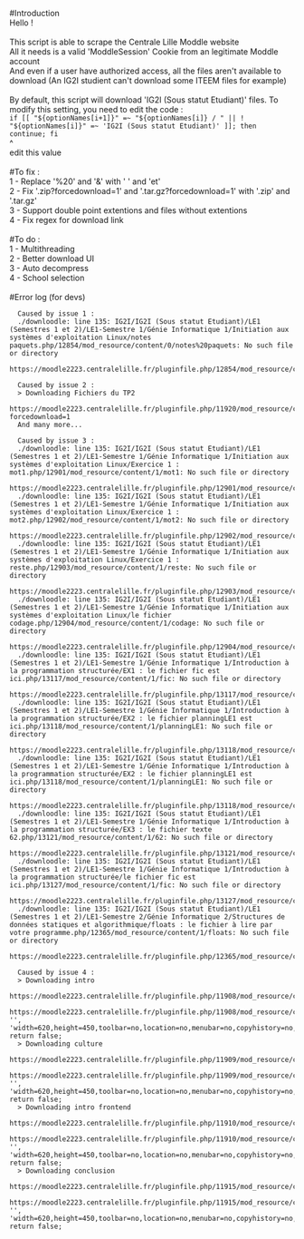 #Introduction
<br>
Hello !<br>
<br>
This script is able to scrape the Centrale Lille Moddle website<br>
All it needs is a valid 'ModdleSession' Cookie from an legitimate Moddle account<br>
And even if a user have authorized access, all the files aren't available to download (An IG2I studient can't download some ITEEM files for example)<br>
<br>
By default, this script will download 'IG2I (Sous statut Etudiant)' files. To modify this setting, you need to edit the code :<br>
`if [[ "${optionNames[i+1]}" =~ "${optionNames[i]} / " || ! "${optionNames[i]}" =~ 'IG2I (Sous statut Etudiant)' ]]; then continue; fi`<br>
                                                                                                 ^<br>
                                                                                          edit this value<br>
<br>
#To fix :
<br>
  1 - Replace '%20' and '&amp;' with ' ' and 'et'<br>
  2 - Fix '.zip?forcedownload=1' and '.tar.gz?forcedownload=1' with '.zip' and '.tar.gz'<br>
  3 - Support double point extentions and files without extentions<br>
  4 - Fix regex for download link<br>
<br>
#To do :
<br>
  1 - Multithreading<br>
  2 - Better download UI<br>
  3 - Auto decompress<br>
  4 - School selection<br>
<br>
#Error log (for devs)

```
  Caused by issue 1 :
  ./downloodle: line 135: IG2I/IG2I (Sous statut Etudiant)/LE1 (Semestres 1 et 2)/LE1-Semestre 1/Génie Informatique 1/Initiation aux systèmes d'exploitation Linux/notes paquets.php/12854/mod_resource/content/0/notes%20paquets: No such file or directory
  https://moodle2223.centralelille.fr/pluginfile.php/12854/mod_resource/content/0/notes%20paquets

  Caused by issue 2 :
  > Downloading Fichiers du TP2
  https://moodle2223.centralelille.fr/pluginfile.php/11920/mod_resource/content/0/tp2.zip?forcedownload=1
  And many more...

  Caused by issue 3 :
  ./downloodle: line 135: IG2I/IG2I (Sous statut Etudiant)/LE1 (Semestres 1 et 2)/LE1-Semestre 1/Génie Informatique 1/Initiation aux systèmes d'exploitation Linux/Exercice 1 : mot1.php/12901/mod_resource/content/1/mot1: No such file or directory
  https://moodle2223.centralelille.fr/pluginfile.php/12901/mod_resource/content/1/mot1
  ./downloodle: line 135: IG2I/IG2I (Sous statut Etudiant)/LE1 (Semestres 1 et 2)/LE1-Semestre 1/Génie Informatique 1/Initiation aux systèmes d'exploitation Linux/Exercice 1 : mot2.php/12902/mod_resource/content/1/mot2: No such file or directory
  https://moodle2223.centralelille.fr/pluginfile.php/12902/mod_resource/content/1/mot2
  ./downloodle: line 135: IG2I/IG2I (Sous statut Etudiant)/LE1 (Semestres 1 et 2)/LE1-Semestre 1/Génie Informatique 1/Initiation aux systèmes d'exploitation Linux/Exercice 1 : reste.php/12903/mod_resource/content/1/reste: No such file or directory
  https://moodle2223.centralelille.fr/pluginfile.php/12903/mod_resource/content/1/reste
  ./downloodle: line 135: IG2I/IG2I (Sous statut Etudiant)/LE1 (Semestres 1 et 2)/LE1-Semestre 1/Génie Informatique 1/Initiation aux systèmes d'exploitation Linux/le fichier codage.php/12904/mod_resource/content/1/codage: No such file or directory
  https://moodle2223.centralelille.fr/pluginfile.php/12904/mod_resource/content/1/codage
  ./downloodle: line 135: IG2I/IG2I (Sous statut Etudiant)/LE1 (Semestres 1 et 2)/LE1-Semestre 1/Génie Informatique 1/Introduction à la programmation structurée/EX1 : le fichier fic est ici.php/13117/mod_resource/content/1/fic: No such file or directory
  https://moodle2223.centralelille.fr/pluginfile.php/13117/mod_resource/content/1/fic
  ./downloodle: line 135: IG2I/IG2I (Sous statut Etudiant)/LE1 (Semestres 1 et 2)/LE1-Semestre 1/Génie Informatique 1/Introduction à la programmation structurée/EX2 : le fichier planningLE1 est ici.php/13118/mod_resource/content/1/planningLE1: No such file or directory
  https://moodle2223.centralelille.fr/pluginfile.php/13118/mod_resource/content/1/planningLE1
  ./downloodle: line 135: IG2I/IG2I (Sous statut Etudiant)/LE1 (Semestres 1 et 2)/LE1-Semestre 1/Génie Informatique 1/Introduction à la programmation structurée/EX2 : le fichier planningLE1 est ici.php/13118/mod_resource/content/1/planningLE1: No such file or directory
  https://moodle2223.centralelille.fr/pluginfile.php/13118/mod_resource/content/1/planningLE1
  ./downloodle: line 135: IG2I/IG2I (Sous statut Etudiant)/LE1 (Semestres 1 et 2)/LE1-Semestre 1/Génie Informatique 1/Introduction à la programmation structurée/EX3 : le fichier texte  62.php/13121/mod_resource/content/1/62: No such file or directory
  https://moodle2223.centralelille.fr/pluginfile.php/13121/mod_resource/content/1/62
  ./downloodle: line 135: IG2I/IG2I (Sous statut Etudiant)/LE1 (Semestres 1 et 2)/LE1-Semestre 1/Génie Informatique 1/Introduction à la programmation structurée/le fichier fic est ici.php/13127/mod_resource/content/1/fic: No such file or directory
  https://moodle2223.centralelille.fr/pluginfile.php/13127/mod_resource/content/1/fic
  ./downloodle: line 135: IG2I/IG2I (Sous statut Etudiant)/LE1 (Semestres 1 et 2)/LE1-Semestre 2/Génie Informatique 2/Structures de données statiques et algorithmique/floats : le fichier à lire par votre programme.php/12365/mod_resource/content/1/floats: No such file or directory
  https://moodle2223.centralelille.fr/pluginfile.php/12365/mod_resource/content/1/floats

  Caused by issue 4 :
  > Downloading intro
  https://moodle2223.centralelille.fr/pluginfile.php/11908/mod_resource/content/1/intro.mp4
  https://moodle2223.centralelille.fr/pluginfile.php/11908/mod_resource/content/1/intro.mp4', '', 'width=620,height=450,toolbar=no,location=no,menubar=no,copyhistory=no,status=no,directories=no,scrollbars=yes,resizable=yes'); return false;
  > Downloading culture
  https://moodle2223.centralelille.fr/pluginfile.php/11909/mod_resource/content/1/culture.mp4
  https://moodle2223.centralelille.fr/pluginfile.php/11909/mod_resource/content/1/culture.mp4', '', 'width=620,height=450,toolbar=no,location=no,menubar=no,copyhistory=no,status=no,directories=no,scrollbars=yes,resizable=yes'); return false;
  > Downloading intro frontend
  https://moodle2223.centralelille.fr/pluginfile.php/11910/mod_resource/content/1/intro_frontend.mp4
  https://moodle2223.centralelille.fr/pluginfile.php/11910/mod_resource/content/1/intro_frontend.mp4', '', 'width=620,height=450,toolbar=no,location=no,menubar=no,copyhistory=no,status=no,directories=no,scrollbars=yes,resizable=yes'); return false;
  > Downloading conclusion
  https://moodle2223.centralelille.fr/pluginfile.php/11915/mod_resource/content/1/conclusion.mp4
  https://moodle2223.centralelille.fr/pluginfile.php/11915/mod_resource/content/1/conclusion.mp4', '', 'width=620,height=450,toolbar=no,location=no,menubar=no,copyhistory=no,status=no,directories=no,scrollbars=yes,resizable=yes'); return false;
```

